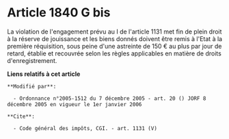 # Article 1840 G bis

La violation de l'engagement prévu au I de l'article 1131 met fin de plein droit à la réserve de jouissance et les biens
donnés doivent être remis à l'Etat à la première réquisition, sous peine d'une astreinte de 150 € au plus par jour de retard,
établie et recouvrée selon les règles applicables en matière de droits d'enregistrement.

**Liens relatifs à cet article**

	**Modifié par**:

	  - Ordonnance n°2005-1512 du 7 décembre 2005 - art. 20 () JORF 8 décembre 2005 en vigueur le 1er janvier 2006

	**Cite**:

	  - Code général des impôts, CGI. - art. 1131 (V)
